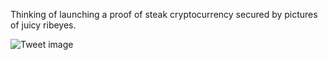 Thinking of launching a proof of steak cryptocurrency secured by pictures of juicy ribeyes.


![Tweet image](/assets/crosspoast/E-yemaaWEAUNZJn.jpg)


